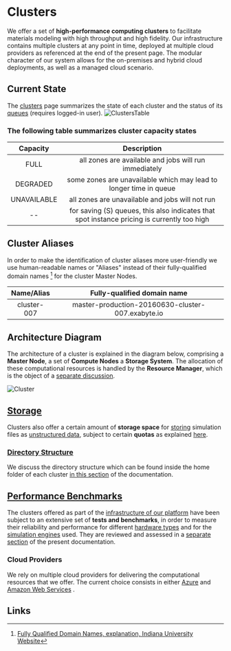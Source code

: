 # Clusters

We offer a set of **high-performance computing clusters** to facilitate materials modeling with high throughput and high fidelity. Our infrastructure contains multiple clusters at any point in time, deployed at multiple cloud providers as referenced at the end of the present page. The modular character of our system allows for the on-premises and hybrid cloud deployments, as well as a managed cloud scenario.

## Current State

The [clusters](https://platform.mat3ra.com/clusters) page summarizes the state of each cluster and the status of its [queues](../resource/queues.md) (requires logged-in user).
![ClustersTable](../../images/infrastructure/clusters-table-page.png "Clusters table page")

### The following table summarizes cluster capacity states

| Capacity    | Description                       |
| :---:       | :---:                                             |
| FULL        | all zones are available and jobs will run immediately |
| DEGRADED    | some zones are unavailable which may lead to longer time in queue |
| UNAVAILABLE | all zones are unavailable and jobs will not run |
| --          | for saving (S) queues, this also indicates that spot instance pricing is currently too high |


## Cluster Aliases

In order to make the identification of cluster aliases more user-friendly we use human-readable names or "Aliases" instead of their fully-qualified domain names [^1] for the cluster Master Nodes.

| Name/Alias  | Fully-qualified domain name                       |
| :---:       | :---:                                             |
| cluster-007 | master-production-20160630-cluster-007.exabyte.io |


## Architecture Diagram

The architecture of a cluster is explained in the diagram below, comprising a **Master Node**, a set of **Compute Nodes** a **Storage System**. The allocation of these computational resources is handled by the **Resource Manager**, which is the object of a [separate discussion](../resource/overview.md).

![Cluster](../../images/infrastructure/Cluster.png "Cluster")

## [Storage](../storage.md)

Clusters also offer a certain amount of **storage space** for [storing](../storage.md) simulation files as [unstructured data](../../data-on-disk/overview.md), subject to certain **quotas** as explained [here](../../data-on-disk/quotas.md).

### [Directory Structure](directories.md)

We discuss the directory structure which can be found inside the home folder of each cluster [in this section](directories.md) of the documentation.

## [Performance Benchmarks](../../benchmarks/overview.md)

The clusters offered as part of the [infrastructure of our platform](../overview.md) have been subject to an extensive set of **tests and benchmarks**, in order to measure their reliability and performance for different [hardware types](hardware.md) and for the [simulation engines](../../software/components.md) used. They are reviewed and assessed in a [separate section](../../benchmarks/overview.md) of the present documentation.

### Cloud Providers

We rely on multiple cloud providers for delivering the computational resources that we offer. The current choice consists in either [Azure](azure.md) and [Amazon Web Services](aws.md) .

## Links

[^1]: [Fully Qualified Domain Names, explanation, Indiana University Website](https://kb.iu.edu/d/aiuv)
